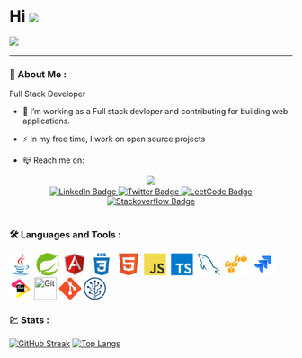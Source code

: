 <div id="header align="center">
  <h1>
  Hi 
  <img src="https://media.giphy.com/media/m0dmKBkncVETJv2h0S/giphy.gif" width="30px"/>
</h1>
 <img src="https://media.giphy.com/media/xTiIzJSKB4l7xTouE8/giphy.gif"/>
</div>


---

### :robot: About Me :
Full Stack Developer 
- :telescope: I’m working as a Full stack devloper  and contributing for building web applications.
  
- :zap: In my free time, I work on open source projects

- :mailbox_closed:	Reach me on:

<div id="header" align="center">


  
  <img src="https://media.giphy.com/media/iIqmM5tTjmpOB9mpbn/giphy.gif"/>
 

 <div id="badges">
  <a href="https://www.linkedin.com/in/kumaran-m-758a441b9">
    <img src="https://img.shields.io/badge/LinkedIn-blue?style=for-the-badge&logo=linkedin&logoColor=white" alt="LinkedIn Badge"/>
  </a>
 
   
  <a href="https://twitter.com/sierraThe117">
    <img src="https://img.shields.io/badge/Twitter-blue?style=for-the-badge&logo=twitter&logoColor=white" alt="Twitter Badge"/>
  </a>

   <a href="https://leetcode.com/sierra_kumaran_117/">
    <img src="https://img.shields.io/badge/LeetCode-000000?style=for-the-badge&logo=LeetCode&logoColor=#d16c06" alt="LeetCode Badge"/>
  </a>

  <a href="https://stackoverflow.com/users/9583690/sierra">
    <img src="https://img.shields.io/badge/-Stackoverflow-FE7A16?style=for-the-badge&logo=stack-overflow&logoColor=white" alt="Stackoverflow Badge"/>
  </a>
 </div>
   <img src="https://komarev.com/ghpvc/?username=kumaran-IV0IV&style=flat-square&color=blue" alt=""/>


   
</div>

  

### :hammer_and_wrench: Languages and Tools :
<div>
  <img src="https://github.com/devicons/devicon/blob/master/icons/java/java-original.svg" title="Java" alt="Java" width="40" height="40"/>&nbsp;
  <img src="https://github.com/devicons/devicon/blob/master/icons/spring/spring-original.svg" title="Spring" alt="Spring" width="40" height="40"/>&nbsp;
  <img src="https://github.com/devicons/devicon/blob/master/icons/angularjs/angularjs-original.svg" title="Spring" alt="Spring" width="40" height="40"/>&nbsp;
  <img src="https://github.com/devicons/devicon/blob/master/icons/css3/css3-plain-wordmark.svg"  title="CSS3" alt="CSS" width="40" height="40"/>&nbsp;
  <img src="https://github.com/devicons/devicon/blob/master/icons/html5/html5-original.svg" title="HTML5" alt="HTML" width="40" height="40"/>&nbsp;
  <img src="https://github.com/devicons/devicon/blob/master/icons/javascript/javascript-original.svg" title="JavaScript" alt="JavaScript" width="40" height="40"/>&nbsp;
  <img src="https://github.com/devicons/devicon/blob/master/icons/typescript/typescript-original.svg" title="JavaScript" alt="JavaScript" width="40" height="40"/>&nbsp;
  <img src="https://github.com/devicons/devicon/blob/master/icons/mysql/mysql-original.svg" title="MySQL"  alt="MySQL" width="40" height="40"/>&nbsp;
  <img src="https://github.com/devicons/devicon/blob/master/icons/amazonwebservices/amazonwebservices-original.svg" title="AWS" alt="AWS" width="40" height="40"/>&nbsp;
  <img src="https://github.com/devicons/devicon/blob/master/icons/jira/jira-original.svg" title="Git" **alt="Git" width="40" height="40"/>
  <img src="https://github.com/devicons/devicon/blob/master/icons/jetbrains/jetbrains-original.svg" title="Git" **alt="Git" width="40" height="40"/>
  <img src="https://cdn.freebiesupply.com/logos/large/2x/eclipse-11-logo-png-transparent.png" title="Git" **alt="Git" width="40" height="40"/>
  <img src="https://github.com/devicons/devicon/blob/master/icons/git/git-original.svg" title="Git" **alt="Git" width="40" height="40"/>
  <img src="https://github.com/devicons/devicon/blob/master/icons/sourcetree/sourcetree-original.svg" title="Git" **alt="Git" width="40" height="40"/>
</div>

### :chart: Stats :
[![GitHub Streak](http://github-readme-streak-stats.herokuapp.com/?user=kumaran-IV0IV&theme=dark&background=000000)](https://github-readme-streak-stats.herokuapp.com/?user=kumaran-IV0IV)
[![Top Langs](https://github-readme-stats.vercel.app/api/top-langs/?username=kumaran-IV0IV&layout=compact&theme=vision-friendly-dark)](https://github.com/anuraghazra/github-readme-stats)
